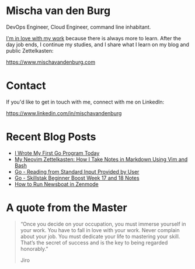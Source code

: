 # Mischa van den Burg

DevOps Engineer, Cloud Engineer, command line inhabitant.

[I'm in love with my work](https://mischavandenburg.com/zet/articles/jiro-sushi/) because there is always more to learn. After the day job ends, I continue my studies, and I share what I learn on my blog and public Zettelkasten:

https://www.mischavandenburg.com

# Contact

If you'd like to get in touch with me, connect with me on LinkedIn:

https://www.linkedin.com/in/mischavandenburg

# Recent Blog Posts
<!-- BLOG-POST-LIST:START -->
- [I Wrote My First Go Program Today](https://mischavandenburg.com/zet/my-first-go-program/)
- [My Neovim Zettelkasten: How I Take Notes in Markdown Using Vim and Bash](https://mischavandenburg.com/zet/neovim-zettelkasten/)
- [Go - Reading from Standard Input Provided by User](https://mischavandenburg.com/zet/go-reading-stdinput-cmdline/)
- [Go - Skillstak Beginner Boost Week 17 and 18 Notes](https://mischavandenburg.com/zet/go-rwxrob-boost-week-17-18/)
- [How to Run Newsboat in Zenmode](https://mischavandenburg.com/zet/newsboat-in-zenmode/)
<!-- BLOG-POST-LIST:END -->

# A quote from the Master

> “Once you decide on your occupation, you must immerse yourself in your work. You have to fall in love with your work. Never complain about your job. You must dedicate your life to mastering your skill. That’s the secret of success and is the key to being regarded honorably.”
>
> Jiro
